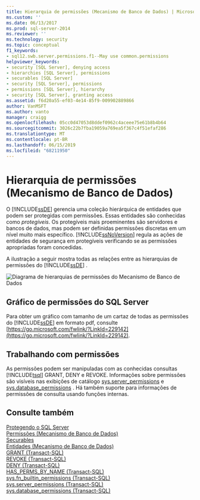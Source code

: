 ```yaml
---
title: Hierarquia de permissões (Mecanismo de Banco de Dados) | Microsoft Docs
ms.custom: ''
ms.date: 06/13/2017
ms.prod: sql-server-2014
ms.reviewer: ''
ms.technology: security
ms.topic: conceptual
f1_keywords:
- sql12.swb.server.permissions.f1--May use common.permissions
helpviewer_keywords:
- security [SQL Server], denying access
- hierarchies [SQL Server], permissions
- securables [SQL Server]
- security [SQL Server], permissions
- permissions [SQL Server], hierarchy
- security [SQL Server], granting access
ms.assetid: f6d20a55-ef03-4e14-85f9-009902889866
author: VanMSFT
ms.author: vanto
manager: craigg
ms.openlocfilehash: 05cc0d47053d8ddef0962c4aceee75e61b8b4b64
ms.sourcegitcommit: 3026c22b7fba19059a769ea5f367c4f51efaf286
ms.translationtype: MT
ms.contentlocale: pt-BR
ms.lasthandoff: 06/15/2019
ms.locfileid: "68211950"
---
```

# <a name="permissions-hierarchy-database-engine"></a>Hierarquia de permissões (Mecanismo de Banco de Dados)
  O [!INCLUDE[ssDE](../../../includes/ssde-md.md)] gerencia uma coleção hierárquica de entidades que podem ser protegidas com permissões. Essas entidades são conhecidas como *protegíveis*. Os protegíveis mais proeminentes são servidores e bancos de dados, mas podem ser definidas permissões discretas em um nível muito mais específico. [!INCLUDE[ssNoVersion](../../includes/ssnoversion-md.md)] regula as ações de entidades de segurança em protegíveis verificando se as permissões apropriadas foram concedidas.  
  
 A ilustração a seguir mostra todas as relações entre as hierarquias de permissões do [!INCLUDE[ssDE](../../../includes/ssde-md.md)] .  
  
 ![Diagrama de hierarquias de permissões do Mecanismo de Banco de Dados](../../database-engine/media/wj-security-layers.gif "Diagrama de hierarquias de permissões do Mecanismo de Banco de Dados")  
  
## <a name="chart-of-sql-server-permissions"></a>Gráfico de permissões do SQL Server  
 Para obter um gráfico com tamanho de um cartaz de todas as permissões do [!INCLUDE[ssDE](../../../includes/ssde-md.md)] em formato pdf, consulte [https://go.microsoft.com/fwlink/?LinkId=229142](https://go.microsoft.com/fwlink/?LinkId=229142).  
  
## <a name="working-with-permissions"></a>Trabalhando com permissões  
 As permissões podem ser manipuladas com as conhecidas consultas [!INCLUDE[tsql](../../includes/tsql-md.md)] GRANT, DENY e REVOKE. Informações sobre permissões são visíveis nas exibições de catálogo [sys.server_permissions](/sql/relational-databases/system-catalog-views/sys-server-permissions-transact-sql) e [sys.database_permissions](/sql/relational-databases/system-catalog-views/sys-database-permissions-transact-sql) . Há também suporte para informações de permissões de consulta usando funções internas.  
  
## <a name="see-also"></a>Consulte também  
 [Protegendo o SQL Server](securing-sql-server.md)   
 [Permissões &#40;Mecanismo de Banco de Dados&#41;](permissions-database-engine.md)   
 [Securables](securables.md)   
 [Entidades &#40;Mecanismo de Banco de Dados&#41;](authentication-access/principals-database-engine.md)   
 [GRANT &#40;Transact-SQL&#41;](/sql/t-sql/statements/grant-transact-sql)   
 [REVOKE &#40;Transact-SQL&#41;](/sql/t-sql/statements/revoke-transact-sql)   
 [DENY &#40;Transact-SQL&#41;](/sql/t-sql/statements/deny-transact-sql)   
 [HAS_PERMS_BY_NAME &#40;Transact-SQL&#41;](/sql/t-sql/functions/has-perms-by-name-transact-sql)   
 [sys.fn_builtin_permissions &#40;Transact-SQL&#41;](/sql/relational-databases/system-functions/sys-fn-builtin-permissions-transact-sql)   
 [sys.server_permissions &#40;Transact-SQL&#41;](/sql/relational-databases/system-catalog-views/sys-server-permissions-transact-sql)   
 [sys.database_permissions &#40;Transact-SQL&#41;](/sql/relational-databases/system-catalog-views/sys-database-permissions-transact-sql)  
  
  
